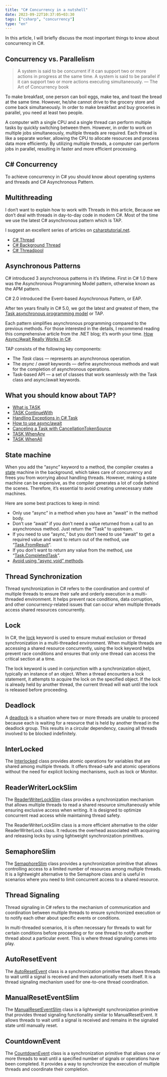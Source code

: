 ```yaml
---
title: "C# Concurrency in a nutshell"
date: 2023-09-22T10:37:05+03:30
tags: ["csharp", "concurrency"]
type: "en"
---
```


In this article, I will briefly discuss the most important things to know about concurrency in C#.

## Concurrency vs. Parallelism

> A system is said to be concurrent if it can support two or more actions in progress at the same time. A system is said to be parallel if it can support two or more actions executing simultaneously. — The Art of Concurrency book

To make breakfast, one person can boil eggs, make tea, and toast the bread at the same time. However, he/she cannot drive to the grocery store and come back simultaneously. In order to make breakfast and buy groceries in parallel, you need at least two people.

A computer with a single CPU and a single thread can perform multiple tasks by quickly switching between them. However, in order to work on multiple jobs simultaneously, multiple threads are required. Each thread is like a separate worker, allowing the CPU to allocate resources and process data more efficiently. By utilizing multiple threads, a computer can perform jobs in parallel, resulting in faster and more efficient processing.

## C# Concurrency

To achieve concurrency in C# you should know about operating systems and threads and C# Asynchronous Pattern.

## Multithreading

I don’t want to explain how to work with Threads in this article, Because we don’t deal with threads in day-to-day code in modern C#. Most of the time we use the latest C# asynchronous pattern which is TAP.

I suggest an excellent series of articles on [csharptutorial.net](https://www.csharptutorial.net/).

- [C# Thread](https://www.csharptutorial.net/csharp-concurrency/csharp-thread/)
- [C# Background Thread](https://www.csharptutorial.net/csharp-concurrency/csharp-background-thread/)
- [C# Threadpool](https://www.csharptutorial.net/csharp-concurrency/csharp-threadpool/)

## Asynchronous Patterns

C# introduced 3 asynchronous patterns in it’s lifetime. First in C# 1.0 there was the Asynchronous Programming Model pattern, otherwise known as the APM pattern.

C# 2.0 introduced the Event-based Asynchronous Pattern, or EAP.

After ten years finally in C# 5.0, we got the latest and greatest of them, the [Task asynchronous programming model](https://learn.microsoft.com/en-us/dotnet/csharp/asynchronous-programming/task-asynchronous-programming-model) or TAP.

Each pattern simplifies asynchronous programming compared to the previous methods. For those interested in the details, I recommend reading this comprehensive article from the .NET blog; it’s worth your time. [How Async/Await Really Works in C#](https://devblogs.microsoft.com/dotnet/how-async-await-really-works/).

TAP consists of the following key components:

- The _Task_ class — represents an asynchronous operation.
- The _async_ / _await_ keywords — define asynchronous methods and wait for the completion of asynchronous operations.
- Task-based API — a set of classes that work seamlessly with the Task class and async/await keywords.

## What you should know about TAP?

- [What is TASK](https://www.csharptutorial.net/csharp-concurrency/csharp-task/)
- [TASK ContinueWith](https://www.csharptutorial.net/csharp-concurrency/csharp-continuewith/)
- [Handling Exceptions in C# Task](https://www.csharptutorial.net/csharp-concurrency/csharp-task-handle-exception/)
- [How to use async/await](https://www.csharptutorial.net/csharp-concurrency/csharp-async-await/)
- [Canceling a Task with CancellationTokenSource](https://www.csharptutorial.net/csharp-concurrency/csharp-cancellationtokensource/)
- [TASK WhenAny](https://www.csharptutorial.net/csharp-concurrency/csharp-whenany/)
- [TASK WhenAll](https://www.csharptutorial.net/csharp-concurrency/csharp-whenall/)

## State machine

When you add the “async” keyword to a method, the compiler creates a [state](https://refactoring.guru/design-patterns/state) machine in the background, which takes care of concurrency and frees you from worrying about handling threads. However, making a state machine can be expensive, as the compiler generates a lot of code behind the scenes. Therefore, it’s essential to avoid creating unnecessary state machines.

Here are some best practices to keep in mind:

- Only use “async” in a method when you have an “await” in the method body.
- Don’t use “await” if you don’t need a value returned from a call to an asynchronous method. Just return the “Task” to upstream.
- If you need to use “async,” but you don’t need to use “await” to get a required value and want to return out of the method, use “[Task.FromResult](https://stackoverflow.com/questions/19568280/what-is-the-use-for-task-fromresulttresult-in-c-sharp)”.
- If you don’t want to return any value from the method, use “[Task.CompletedTask](https://stackoverflow.com/questions/30493036/what-is-the-point-of-net-4-6s-task-completedtask)”.
- [Avoid using “async void” methods](https://learn.microsoft.com/en-us/archive/msdn-magazine/2013/march/async-await-best-practices-in-asynchronous-programming#avoid-async-void).

## Thread Synchronization

Thread synchronization in C# refers to the coordination and control of multiple threads to ensure their safe and orderly execution in a multi-threaded environment. It helps prevent race conditions, data corruption, and other concurrency-related issues that can occur when multiple threads access shared resources concurrently.

## Lock

In C#, the [lock](https://www.csharptutorial.net/csharp-concurrency/csharp-lock/) keyword is used to ensure mutual exclusion or thread synchronization in a multi-threaded environment. When multiple threads are accessing a shared resource concurrently, using the lock keyword helps prevent race conditions and ensures that only one thread can access the critical section at a time.

The lock keyword is used in conjunction with a synchronization object, typically an instance of an object. When a thread encounters a lock statement, it attempts to acquire the lock on the specified object. If the lock is already held by another thread, the current thread will wait until the lock is released before proceeding.

## Deadlock

A [deadlock](https://www.csharptutorial.net/csharp-concurrency/csharp-continuewith/) is a situation where two or more threads are unable to proceed because each is waiting for a resource that is held by another thread in the deadlock group. This results in a circular dependency, causing all threads involved to be blocked indefinitely.

## InterLocked

The [Interlocked](https://www.csharptutorial.net/csharp-concurrency/c-interlocked/) class provides atomic operations for variables that are shared among multiple threads. It offers thread-safe and atomic operations without the need for explicit locking mechanisms, such as lock or Monitor.

## ReaderWriterLockSlim

The [ReaderWriterLockSlim](https://www.csharptutorial.net/csharp-concurrency/csharp-readerwriterlockslim/) class provides a synchronization mechanism that allows multiple threads to read a shared resource simultaneously while ensuring exclusive access when writing. It is designed to optimize concurrent read access while maintaining thread safety.

The ReaderWriterLockSlim class is a more efficient alternative to the older ReaderWriterLock class. It reduces the overhead associated with acquiring and releasing locks by using lightweight synchronization primitives.

## SemaphoreSlim

The [SemaphoreSlim](https://www.csharptutorial.net/csharp-concurrency/csharp-semaphoreslim/) class provides a synchronization primitive that allows controlling access to a limited number of resources among multiple threads. It is a lightweight alternative to the Semaphore class and is useful in scenarios where you need to limit concurrent access to a shared resource.

## Thread Signaling

Thread signaling in C# refers to the mechanism of communication and coordination between multiple threads to ensure synchronized execution or to notify each other about specific events or conditions.

In multi-threaded scenarios, it is often necessary for threads to wait for certain conditions before proceeding or for one thread to notify another thread about a particular event. This is where thread signaling comes into play.

## AutoResetEvent

The [AutoResetEvent](https://www.csharptutorial.net/csharp-concurrency/csharp-autoresetevent/) class is a synchronization primitive that allows threads to wait until a signal is received and then automatically resets itself. It is a thread signaling mechanism used for one-to-one thread coordination.

## ManualResetEventSlim

The [ManualResetEventSlim](https://www.csharptutorial.net/csharp-concurrency/csharp-manualreseteventslim/) class is a lightweight synchronization primitive that provides thread signaling functionality similar to ManualResetEvent. It allows threads to wait until a signal is received and remains in the signaled state until manually reset.

## CountdownEvent

The [CountdownEvent](https://www.csharptutorial.net/csharp-concurrency/csharp-countdownevent/) class is a synchronization primitive that allows one or more threads to wait until a specified number of signals or operations have been completed. It provides a way to synchronize the execution of multiple threads and coordinate their completion.
